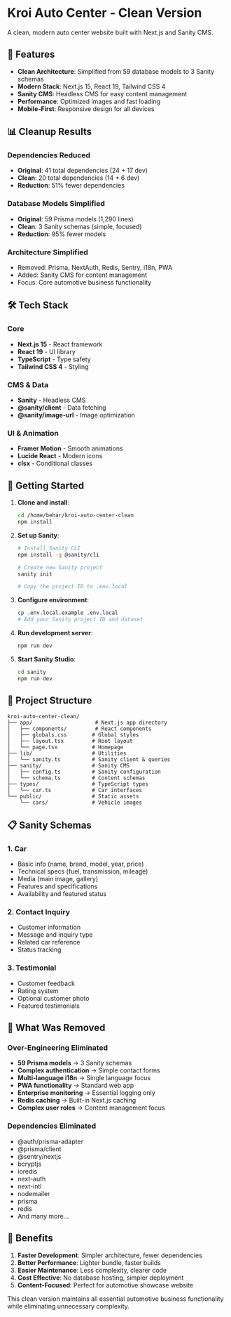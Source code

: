 # Kroi Auto Center - Clean Version

A clean, modern auto center website built with Next.js and Sanity CMS.

## 🚀 Features

- **Clean Architecture**: Simplified from 59 database models to 3 Sanity schemas
- **Modern Stack**: Next.js 15, React 19, Tailwind CSS 4
- **Sanity CMS**: Headless CMS for easy content management
- **Performance**: Optimized images and fast loading
- **Mobile-First**: Responsive design for all devices

## 📊 Cleanup Results

### Dependencies Reduced
- **Original**: 41 total dependencies (24 + 17 dev)
- **Clean**: 20 total dependencies (14 + 6 dev)
- **Reduction**: 51% fewer dependencies

### Database Models Simplified
- **Original**: 59 Prisma models (1,290 lines)
- **Clean**: 3 Sanity schemas (simple, focused)
- **Reduction**: 95% fewer models

### Architecture Simplified
- Removed: Prisma, NextAuth, Redis, Sentry, i18n, PWA
- Added: Sanity CMS for content management
- Focus: Core automotive business functionality

## 🛠️ Tech Stack

### Core
- **Next.js 15** - React framework
- **React 19** - UI library
- **TypeScript** - Type safety
- **Tailwind CSS 4** - Styling

### CMS & Data
- **Sanity** - Headless CMS
- **@sanity/client** - Data fetching
- **@sanity/image-url** - Image optimization

### UI & Animation
- **Framer Motion** - Smooth animations
- **Lucide React** - Modern icons
- **clsx** - Conditional classes

## 🚀 Getting Started

1. **Clone and install**:
   ```bash
   cd /home/behar/kroi-auto-center-clean
   npm install
   ```

2. **Set up Sanity**:
   ```bash
   # Install Sanity CLI
   npm install -g @sanity/cli

   # Create new Sanity project
   sanity init

   # Copy the project ID to .env.local
   ```

3. **Configure environment**:
   ```bash
   cp .env.local.example .env.local
   # Add your Sanity project ID and dataset
   ```

4. **Run development server**:
   ```bash
   npm run dev
   ```

5. **Start Sanity Studio**:
   ```bash
   cd sanity
   npm run dev
   ```

## 📁 Project Structure

```
kroi-auto-center-clean/
├── app/                    # Next.js app directory
│   ├── components/         # React components
│   ├── globals.css        # Global styles
│   ├── layout.tsx         # Root layout
│   └── page.tsx           # Homepage
├── lib/                   # Utilities
│   └── sanity.ts          # Sanity client & queries
├── sanity/                # Sanity CMS
│   ├── config.ts          # Sanity configuration
│   └── schema.ts          # Content schemas
├── types/                 # TypeScript types
│   └── car.ts             # Car interfaces
└── public/                # Static assets
    └── cars/              # Vehicle images
```

## 📋 Sanity Schemas

### 1. Car
- Basic info (name, brand, model, year, price)
- Technical specs (fuel, transmission, mileage)
- Media (main image, gallery)
- Features and specifications
- Availability and featured status

### 2. Contact Inquiry
- Customer information
- Message and inquiry type
- Related car reference
- Status tracking

### 3. Testimonial
- Customer feedback
- Rating system
- Optional customer photo
- Featured testimonials

## 🎯 What Was Removed

### Over-Engineering Eliminated
- **59 Prisma models** → 3 Sanity schemas
- **Complex authentication** → Simple contact forms
- **Multi-language i18n** → Single language focus
- **PWA functionality** → Standard web app
- **Enterprise monitoring** → Essential logging only
- **Redis caching** → Built-in Next.js caching
- **Complex user roles** → Content management focus

### Dependencies Eliminated
- @auth/prisma-adapter
- @prisma/client
- @sentry/nextjs
- bcryptjs
- ioredis
- next-auth
- next-intl
- nodemailer
- prisma
- redis
- And many more...

## 🎉 Benefits

1. **Faster Development**: Simpler architecture, fewer dependencies
2. **Better Performance**: Lighter bundle, faster builds
3. **Easier Maintenance**: Less complexity, clearer code
4. **Cost Effective**: No database hosting, simpler deployment
5. **Content-Focused**: Perfect for automotive showcase website

This clean version maintains all essential automotive business functionality while eliminating unnecessary complexity.